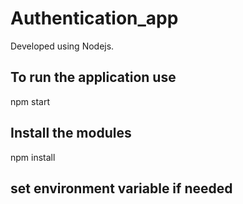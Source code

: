 # Authentication_app

Developed using Nodejs.

## To run the application use
 npm start 

## Install the modules
 npm install

## set environment variable if needed
